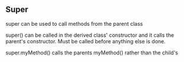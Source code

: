 ## Super
super can be used to call methods from the parent class

super() can be called in the derived class' constructor and it calls the parent's constructor. Must be called before anything else is done.

super.myMethod() calls the parents myMethod() rather than the child's